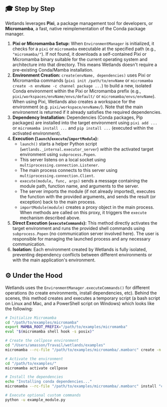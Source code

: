 ## 🎓 Step by Step

Wetlands leverages **Pixi**, a package management tool for developers, or **Micromamba**, a fast, native reimplementation of the Conda package manager.

1.  **Pixi or Micromamba Setup:** When `EnvironmentManager` is initialized, it checks for a `pixi` or `micromamba` executable at the specified path (e.g., `"micromamba/"`). If not found, it downloads a self-contained Pixi or Micromamba binary suitable for the current operating system and architecture into that directory. This means Wetlands doesn't require a pre-existing Conda/Mamba installation.
2.  **Environment Creation:** `create(envName, dependencies)` uses Pixi or Micromamba commands (`pixi init /path/to/envName` or  `micromamba create -n envName -c channel package ...`) to build a new, isolated Conda environment within the Pixi or Micromamba prefix (e.g., `pixi/workspaces/envName/envs/default/` or `micromamba/envs/envName`). When using Pixi, Wetlands also creates a workspace for the environment (e.g. `pixi/workspace/envName/`). Note that the main environemnt is returned if it already satisfies the required dependencies.
3.  **Dependency Installation:** Dependencies (Conda packages, Pip packages) are installed into the target environment using `pixi add ...` or `micromamba install ...` and `pip install ...` (executed within the activated environment).
4.  **Execution (`launch`/`execute`/`importModule`):**
    *   `launch()` starts a helper Python script (`wetlands._internal.executor_server`) *within* the activated target environment using `subprocess.Popen`.
    *   This server listens on a local socket using `multiprocessing.connection.Listener`.
    *   The main process connects to this server using `multiprocessing.connection.Client`.
    *   `execute(module, func, args)` sends a message containing the module path, function name, and arguments to the server.
    *   The server imports the module (if not already imported), executes the function with the provided arguments, and sends the result (or exception) back to the main process.
    *   `importModule(module)` creates a proxy object in the main process. When methods are called on this proxy, it triggers the `execute` mechanism described above.
5.  **Direct Execution (`executeCommands`):** This method directly activates the target environment and runs the provided shell commands using `subprocess.Popen` (no communication server involved here). The user is responsible for managing the launched process and any necessary communication.
6.  **Isolation:** Each environment created by Wetlands is fully isolated, preventing dependency conflicts between different environments or with the main application's environment.


## ⚙️ Under the Hood


Wetlands uses the `EnvironmentManager.executeCommands()` for different operations (to create environments, install dependencies, etc). 
Behind the scenes, this method creates and executes a temporary script (a bash script on Linux and Mac, and a PowerShell script on Windows) which looks like the following:

```bash
# Initialize Micromamba
cd "/path/to/examples/micromamba"
export MAMBA_ROOT_PREFIX="/path/to/examples/micromamba"
eval "$(micromamba shell hook -s posix)"

# Create the cellpose environment
cd "/Users/amasson/Travail/wetlands/examples"
micromamba --rc-file "/path/to/examples/micromamba/.mambarc" create -n cellpose python=3.12.7 -y

# Activate the environment
cd "/path/to/examples/"
micromamba activate cellpose

# Install the dependencies
echo "Installing conda dependencies..."
micromamba --rc-file "/path/to/examples/micromamba/.mambarc" install "cellpose==3.1.0" -y

# Execute optional custom commands
python -u example_module.py
```
